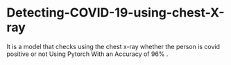 # Detecting-COVID-19-using-chest-X-ray
It is a model that checks using the chest x-ray whether the person is covid positive or not Using Pytorch With an Accuracy of 96% .
